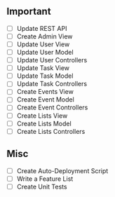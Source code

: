 ## Important
- [ ] Update REST API
- [ ] Create Admin View
- [ ] Update User View
- [ ] Update User Model
- [ ] Update User Controllers
- [ ] Update Task View
- [ ] Update Task Model
- [ ] Update Task Controllers
- [ ] Create Events View
- [ ] Create Event Model
- [ ] Create Event Controllers
- [ ] Create Lists View
- [ ] Create Lists Model
- [ ] Create Lists Controllers

## Misc
- [ ] Create Auto-Deployment Script
- [ ] Write a Feature List
- [ ] Create Unit Tests
